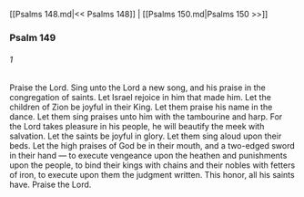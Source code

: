 [[Psalms 148.md|<< Psalms 148]]  |  [[Psalms 150.md|Psalms 150 >>]]

### Psalm 149
###### 1
Praise the Lord. Sing unto the Lord a new song, and his praise in the congregation of saints. Let Israel rejoice in him that made him. Let the children of Zion be joyful in their King. Let them praise his name in the dance. Let them sing praises unto him with the tambourine and harp. For the Lord takes pleasure in his people, he will beautify the meek with salvation. Let the saints be joyful in glory. Let them sing aloud upon their beds. Let the high praises of God be in their mouth, and a two-edged sword in their hand — to execute vengeance upon the heathen and punishments upon the people, to bind their kings with chains and their nobles with fetters of iron, to execute upon them the judgment written. This honor, all his saints have. Praise the Lord.